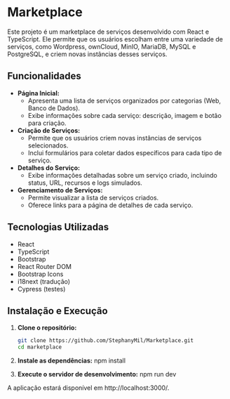 # Marketplace

Este projeto é um marketplace de serviços desenvolvido com React e TypeScript. Ele permite que os usuários escolham entre uma variedade de serviços, como Wordpress, ownCloud, MinIO, MariaDB, MySQL e PostgreSQL, e criem novas instâncias desses serviços.

##  Funcionalidades

- **Página Inicial:**
    - Apresenta uma lista de serviços organizados por categorias (Web, Banco de Dados).
    - Exibe informações sobre cada serviço: descrição, imagem e botão para criação.
- **Criação de Serviços:**
    - Permite que os usuários criem novas instâncias de serviços selecionados.
    - Inclui formulários para coletar dados específicos para cada tipo de serviço.
- **Detalhes do Serviço:**
    - Exibe informações detalhadas sobre um serviço criado, incluindo status, URL, recursos e logs simulados.
- **Gerenciamento de Serviços:**
    - Permite visualizar a lista de serviços criados.
    - Oferece links para a página de detalhes de cada serviço.

##  Tecnologias Utilizadas

- React
- TypeScript
- Bootstrap
- React Router DOM
- Bootstrap Icons
- i18next (tradução)
- Cypress (testes)

##  Instalação e Execução

1. **Clone o repositório:**
   ```bash
   git clone https://github.com/StephanyMil/Marketplace.git
   cd marketplace

2. **Instale as dependências:**
    npm install

3. **Execute o servidor de desenvolvimento:**
    npm run dev

A aplicação estará disponível em http://localhost:3000/.